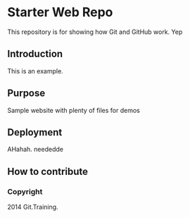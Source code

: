 # Starter Web Repo

This repository is for showing how Git and GitHub work. Yep

## Introduction

This is an example.

## Purpose

Sample website with plenty of files for demos

## Deployment

AHahah. neededde

## How to contribute

### Copyright

2014 Git.Training.
